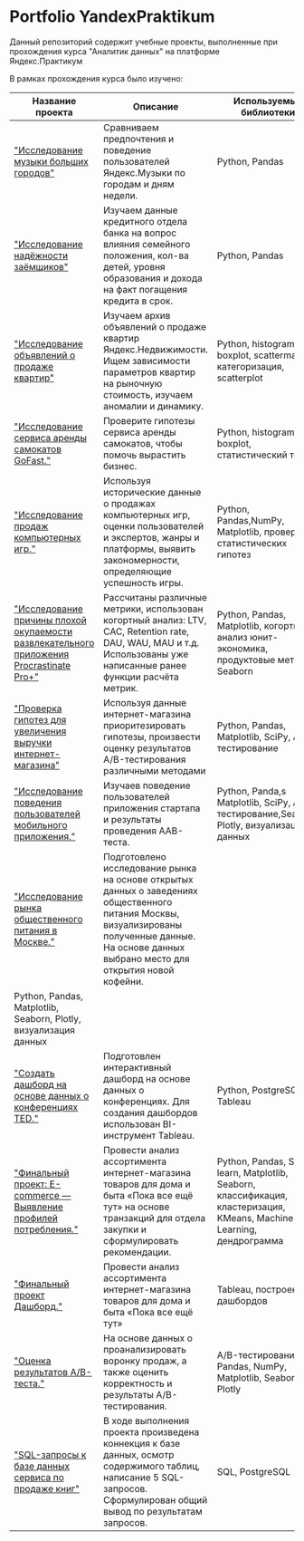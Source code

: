 # Portfolio YandexPraktikum

Данный репозиторий содержит учебные проекты, выполненные при прохождения курса "Аналитик данных" на платформе Яндекс.Практикум

В рамках прохождения курса было изучено:

| Название  проекта| Описание | Используемые библиотеки |
|----------|----------|----------|
| ["Исследование музыки больших городов"](https://github.com/AnnaVolk11/Portfolio/tree/main/01_Базовый%20Python)  | Сравниваем предпочтения и поведение пользователей Яндекс.Музыки по городам и дням недели.| Python, Pandas |
| ["Исследование надёжности заёмщиков"](https://github.com/AnnaVolk11/Portfolio/tree/main/02_Предобработка%20данных) | Изучаем данные кредитного отдела банка на вопрос влияния семейного положения, кол-ва детей, уровня образования и дохода на факт погащения кредита в срок.| Python, Pandas|
| ["Исследование объявлений о продаже квартир"](https://github.com/AnnaVolk11/Portfolio/tree/main/03_Исследовательский%20анализ%20данных)    | Изучаем архив объявлений о продаже квартир Яндекс.Недвижимости. Ищем зависимости параметров квартир на рыночную стоимость, изучаем аномалии и динамику.| Python, histogram, boxplot, scattermatrix, категоризация, scatterplot|
| ["Исследование сервиса аренды самокатов GoFast."](https://github.com/AnnaVolk11/Portfolio/tree/main/04_Статистический%20анализ%20данных) | Проверите гипотезы сервиса аренды самокатов, чтобы помочь вырастить бизнес.   | Python, histogram, boxplot, статистический тест |
| ["Исследование продаж компьютерных игр."](https://github.com/AnnaVolk11/Portfolio/tree/main/05_Сборный%20Проект%20—%201) | Используя исторические данные о продажах компьютерных игр, оценки пользователей и экспертов, жанры и платформы, выявить закономерности, определяющие успешность игры. | Python, Pandas,NumPy, Matplotlib, проверка статистических гипотез|
| ["Исследование причины плохой окупаемости развлекательного приложения Procrastinate Pro+"](https://github.com/AnnaVolk11/Portfolio/tree/main/06_Анализ%20бизнес-показателей) | Рассчитаны различные метрики, использован когортный анализ: LTV, CAC, Retention rate, DAU, WAU, MAU и т.д. Использованы уже написанные ранее функции расчёта метрик.| Python, Pandas, Matplotlib, когортный анализ юнит-экономика, продуктовые метрики Seaborn |
| ["Проверка гипотез для увеличения выручки интернет-магазина"](https://github.com/AnnaVolk11/Portfolio/tree/main/07_Принятие%20решений%20в%20бизнесе) |Используя данные интернет-магазина приоритезировать гипотезы, произвести оценку результатов A/B-тестирования различными методами| Python, Pandas, Matplotlib, SciPy, A/B-тестирование |
| ["Исследование поведения пользователей мобильного приложения."](https://github.com/AnnaVolk11/Portfolio/tree/main/08_Сборный%20проект%20-%202) | Изучаев поведение пользователей приложения стартапа и результаты проведения ААВ-теста.| Python, Panda,s Matplotlib, SciPy, A/B-тестирование,Seaborn, Plotly, визуализация данных |
| ["Исследование рынка общественного питания в Москве."](https://github.com/AnnaVolk11/Portfolio/tree/main/09_Как%20рассказать%20историю%20с%20помощью%20данных)| Подготовлено исследование рынка на основе открытых данных о заведениях общественного питания Москвы, визуализированы полученные данные. На основе данных выбрано место для открытия новой кофейни.
| Python, Pandas, Matplotlib, Seaborn, Plotly, визуализация данных |
| ["Создать дашборд на основе данных о конференциях TED."](https://github.com/AnnaVolk11/Portfolio/tree/main/10_Построение%20дашбордов%20в%20Tableau) | Подготовлен интерактивный дашборд на основе данных о конференциях. Для создания дашбордов использован BI-инструмент Tableau.  | Python, PostgreSQL, Tableau|
| ["Финальный проект: E-commerce — Выявление профилей потребления."](https://github.com/AnnaVolk11/Portfolio/tree/main/11_Финальный%20проект)  | Провести анализ ассортимента интернет-магазина товаров для дома и быта «Пока все ещё тут» на основе транзакций для отдела закупки и сформулировать рекомендации.  | Python, Pandas, Scikit-learn, Matplotlib, Seaborn, классификация, кластеризация, KMeans, Machine Learning, дендрограмма |
| ["Финальный проект Дашборд."](https://github.com/AnnaVolk11/Portfolio/tree/main/12_Финальный%20проект%20Дашборд) | Провести анализ ассортимента интернет-магазина товаров для дома и быта «Пока все ещё тут»  | Tableau, построение дашбордов |
| ["Оценка результатов A/B-теста."](https://github.com/AnnaVolk11/Portfolio/blob/main/13_Проект%20по%20АВ%20тестированию/Проект%20по%20АB-тестированию%20(1).ipynb) | На основе данных о проанализировать воронку продаж, а также оценить корректность и результаты A/B-тестирования. | A/B-тестирование, Pandas, NumPy, Matplotlib, Seaborn, Plotly|
|["SQL-запросы к базе данных сервиса по продаже книг"](https://github.com/AnnaVolk11/Portfolio/tree/main/Проект%20SQL)  | В ходе выполнения проекта произведена коннекция к базе данных, осмотр содержимого таблиц, написание 5 SQL-запросов. Сформулирован общий вывод по результатам запросов.  | SQL, PostgreSQL |
